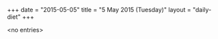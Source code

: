 +++
date = "2015-05-05"
title = "5 May 2015 (Tuesday)"
layout = "daily-diet"
+++

<p>&lt;no entries&gt;</p>